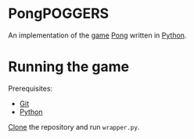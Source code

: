 # PongPOGGERS
An implementation of the [game](https://en.wikipedia.org/wiki/Video_game) [Pong](https://en.wikipedia.org/wiki/Pong) written in [Python](https://www.python.org/).

# Running the game
Prerequisites:
 - [Git](https://git-scm.com/)
 - [Python](https://www.python.org/)

[Clone](https://git-scm.com/docs/git-clone) the repository and run `wrapper.py`.
